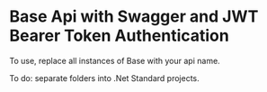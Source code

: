 # Base Api with Swagger and JWT Bearer Token Authentication

To use, replace all instances of Base with your api name.

To do: separate folders into .Net Standard projects.
